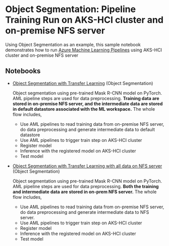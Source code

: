 # Object Segmentation: Pipeline Training Run on AKS-HCI cluster and on-premise NFS server

Using Object Segmentation as an example, this sample notebook demonstrates how to run [Azure Machine Learning Pipelines](https://aka.ms/aml-pipelines) using AKS-HCI cluster and on-premise NFS server

## Notebooks

* [Object Segmentation with Transfer Learning](object_segmentation-akshci.ipynb) (Object Segmentation)
  
  Object segmentation using pre-trained Mask R-CNN model on PyTorch. AML pipeline steps are used for data preprocessing. **Training data are stored in on-premise NFS server, and the intermediate data are stored in default datastore associated with the ML workspace.** The whole flow includes,
  * Use AML pipelines to read training data from on-premise NFS server, do data preprocessing and generate intermediate data to default datastore
  * Use AML pipelines to trigger train step on AKS-HCI cluster
  * Register model
  * Inference with the registered model on AKS-HCI cluster
  * Test model 


* [Object Segmentation with Transfer Learning with all data on NFS server](object_segmentation-akshci-nfs.ipynb) (Object Segmentation)

  Object segmentation using pre-trained Mask R-CNN model on PyTorch. AML pipeline steps are used for data preprocessing. **Both the training and intermediate data are stored in on-prem NFS server.** The whole flow includes,
  * Use AML pipelines to read training data from on-premise NFS server, do data preprocessing and generate intermediate data to NFS server.
  * Use AML pipelines to trigger train step on AKS-HCI cluster
  * Register model
  * Inference with the registered model on AKS-HCI cluster
  * Test model 

   
